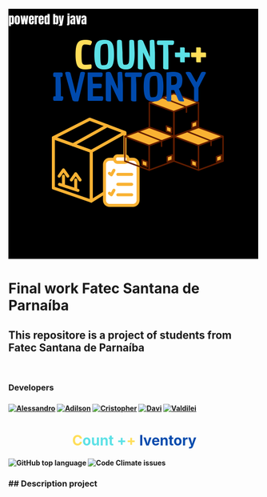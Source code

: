 
![logocount++iventory](imagens/Ideias/Inventario.png)
<h1> Final work Fatec Santana de Parnaíba</h1>
<h2>This repositore is a project of students from Fatec Santana de Parnaíba</h2>
<br>
<div desenvolvedores><h3><b>Developers</b><h3>
<h4>

[![Alessandro](https://img.shields.io/github/followers/aless-250?label=AlessandroSouza&style=social)](https://github.com/aless-250)
[![Adilson](https://img.shields.io/github/followers/adilsonLuz?label=adilsonLuz&style=social)](https://github.com/adilsonLuz) 
[![Cristopher](https://img.shields.io/github/followers/crisperes?label=cristopherPeres&style=social)](https://github.com/crisperes)  [![Davi](https://img.shields.io/github/followers/PisomD?label=DaviSouza&style=social)](https://github.com/PisomD)
[![Valdilei](https://img.shields.io/github/followers/valdileimilani-ADS?label=valdileiMilani&style=social)](https://github.com/valdileimilani-ADS)
</h4>

</div>

<h1 logo align="center"><b><Font color="#ffde59">C</Font><font color="#5ce1e6">ount +</font><font color="#ffde59">+</font><font color="#004aad"> Iventory</font></h1>
 

![GitHub top language](https://img.shields.io/github/languages/top/aless-250/Trabalho_Final_Fatec)
![Code Climate issues](https://img.shields.io/codeclimate/issues/aless-250/Trabalho_Final_Fatec?label=Issues)

<h3>## Description project<h3>
<p align="center"></p>




<div>
